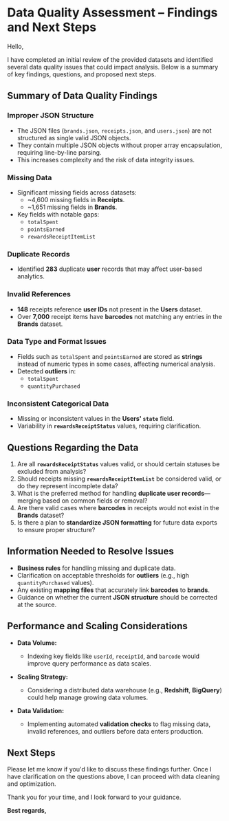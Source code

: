 # Data Quality Assessment – Findings and Next Steps

Hello,

I have completed an initial review of the provided datasets and identified several data quality issues that could impact analysis. Below is a summary of key findings, questions, and proposed next steps.

## Summary of Data Quality Findings

### Improper JSON Structure
- The JSON files (`brands.json`, `receipts.json`, and `users.json`) are not structured as single valid JSON objects.
- They contain multiple JSON objects without proper array encapsulation, requiring line-by-line parsing.
- This increases complexity and the risk of data integrity issues.

### Missing Data
- Significant missing fields across datasets:
  - ~4,600 missing fields in **Receipts**.
  - ~1,651 missing fields in **Brands**.
- Key fields with notable gaps:
  - `totalSpent`
  - `pointsEarned`
  - `rewardsReceiptItemList`

### Duplicate Records
- Identified **283** duplicate **user** records that may affect user-based analytics.

### Invalid References
- **148** receipts reference **user IDs** not present in the **Users** dataset.
- Over **7,000** receipt items have **barcodes** not matching any entries in the **Brands** dataset.

### Data Type and Format Issues
- Fields such as `totalSpent` and `pointsEarned` are stored as **strings** instead of numeric types in some cases, affecting numerical analysis.
- Detected **outliers** in:
  - `totalSpent`
  - `quantityPurchased`

### Inconsistent Categorical Data
- Missing or inconsistent values in the **Users' `state`** field.
- Variability in **`rewardsReceiptStatus`** values, requiring clarification.

## Questions Regarding the Data

1. Are all **`rewardsReceiptStatus`** values valid, or should certain statuses be excluded from analysis?
2. Should receipts missing **`rewardsReceiptItemList`** be considered valid, or do they represent incomplete data?
3. What is the preferred method for handling **duplicate user records**—merging based on common fields or removal?
4. Are there valid cases where **barcodes** in receipts would not exist in the **Brands** dataset?
5. Is there a plan to **standardize JSON formatting** for future data exports to ensure proper structure?

## Information Needed to Resolve Issues

- **Business rules** for handling missing and duplicate data.
- Clarification on acceptable thresholds for **outliers** (e.g., high `quantityPurchased` values).
- Any existing **mapping files** that accurately link **barcodes** to **brands**.
- Guidance on whether the current **JSON structure** should be corrected at the source.

## Performance and Scaling Considerations

- **Data Volume:**
  - Indexing key fields like `userId`, `receiptId`, and `barcode` would improve query performance as data scales.

- **Scaling Strategy:**
  - Considering a distributed data warehouse (e.g., **Redshift**, **BigQuery**) could help manage growing data volumes.

- **Data Validation:**
  - Implementing automated **validation checks** to flag missing data, invalid references, and outliers before data enters production.

## Next Steps

Please let me know if you'd like to discuss these findings further. Once I have clarification on the questions above, I can proceed with data cleaning and optimization.

Thank you for your time, and I look forward to your guidance.

**Best regards,**
